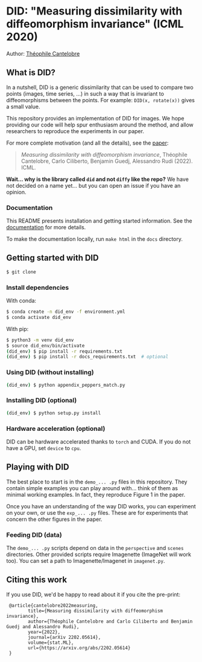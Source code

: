 # DID: "Measuring dissimilarity with diffeomorphism invariance" (ICML 2020)

Author: [Théophile Cantelobre](https://theophilec.github.io)
## What is DID? 

In a nutshell, DID is a generic dissimilarity that can be used to compare 
two points (images, time series, ...) in such a way that is invariant to 
diffeomorphisms between the points. For example: `DID(x, rotate(x))` gives a small
value.

This repository provides an implementation of DID for images. We hope providing our
code will help spur enthusiasm around the method, and allow researchers to 
reproduce the experiments in our paper.


For more complete motivation (and all the details), see the [paper](https://arxiv.org/pdf/2202.05614.pdf):

> _Measuring dissimilarity with diffeomorphism invariance_, Théophile Cantelobre, Carlo Ciliberto,
> Benjamin Guedj, Alessandro Rudi (2022). ICML.

**Wait... why is the library called `did` and not `diffy` like the repo?** We have
not decided on a name yet... but you can open an issue if you have an opinion.

### Documentation
This README presents installation and getting started information.
See the [documentation](https://diffy-ml.readthedocs.io/en/latest/) for more details.

To make the documentation locally, run `make html` in the `docs` directory.

## Getting started with DID 

```bash
$ git clone
```
### Install dependencies
With conda:
```bash
$ conda create -n did_env -f environment.yml
$ conda activate did_env
```

With pip:
```bash
$ python3 -m venv did_env
$ source did_env/bin/activate
(did_env) $ pip install -r requirements.txt
(did_env) $ pip install -r docs_requirements.txt  # optional
```
### Using DID (without installing)

```bash
(did_env) $ python appendix_peppers_match.py
```

### Installing DID (optional)

```bash
(did_env) $ python setup.py install
```

### Hardware acceleration (optional)
DID can be hardware accelerated thanks to `torch` and CUDA. If you do not have a GPU,
set `device` to `cpu`.

## Playing with DID

The best place to start is in the `demo_... .py` files in this repository. They contain
simple examples you can play around with... think of them as minimal working examples. In
fact, they reproduce Figure 1 in the paper.

Once you have an understanding of the way DID works, you can experiment on your own, or use
the `exp_... .py` files. These are for experiments that concern the other figures in the paper.

### Feeding DID (data)

The `demo_... .py` scripts depend on data in the `perspective` and `scenes` directories. Other 
provided scripts require Imagenette (ImageNet will work too). You can set a path to 
Imagenette/Imagenet in `imagenet.py`.

## Citing this work

If you use DID, we'd be happy to read about it if you cite the pre-print:
```
 @article{cantelobre2022measuring,
        title={Measuring dissimilarity with diffeomorphism invariance}, 
        author={Théophile Cantelobre and Carlo Ciliberto and Benjamin Guedj and Alessandro Rudi},
        year={2022}, 
        journal={arXiv 2202.05614}, 
        volume={stat.ML},
        url={https://arxiv.org/abs/2202.05614}
 }
```
